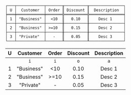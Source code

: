 ```text
┌───┬────────────┬───────╥──────────╥───────────────┐
│ U │  Customer  │ Order ║ Discount ║  Description  │
╞═══╪════════════╪═══════╬══════════╬═══════════════╡
│ 1 │ "Business" │  <10  ║   0.10   ║    Desc 1     │
├───┼────────────┼───────╫──────────╫───────────────┤
│ 2 │ "Business" │ >=10  ║   0.15   ║    Desc 2     │
├───┼────────────┼───────╫──────────╫───────────────┤
│ 3 │ "Private"  │   -   ║   0.05   ║    Desc 3     │
└───┴────────────┴───────╨──────────╨───────────────┘
```

| U |  Customer  | Order | Discount | Description |
|:-:|:----------:|:-----:|:--------:|:-----------:|
|   |    `i`     |  `i`  |   `o`    |     `a`     |
| 1 | "Business" |  <10  |   0.10   |   Desc 1    |
| 2 | "Business" | >=10  |   0.15   |   Desc 2    |
| 3 | "Private"  |   -   |   0.05   |   Desc 3    |
